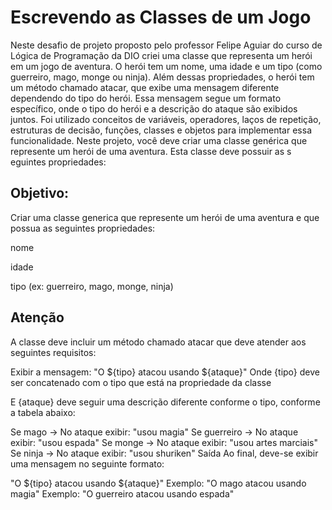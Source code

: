 # Escrevendo as Classes de um Jogo

Neste desafio de projeto proposto pelo professor Felipe Aguiar do curso de Lógica de Programação da DIO criei uma classe que representa um herói em um jogo de aventura. O herói tem um nome, uma idade e um tipo (como guerreiro, mago, monge ou ninja). Além dessas propriedades, o herói tem um método chamado atacar, que exibe uma mensagem diferente dependendo do tipo do herói. Essa mensagem segue um formato específico, onde o tipo do herói e a descrição do ataque são exibidos juntos. Foi utilizado conceitos de variáveis, operadores, laços de repetição, estruturas de decisão, funções, classes e objetos para implementar essa funcionalidade. 
Neste projeto, você deve criar uma classe genérica que represente um herói de uma aventura. Esta classe deve possuir as s
eguintes propriedades:

## Objetivo:

Criar uma classe generica que represente um herói de uma aventura e que possua as seguintes propriedades:

nome

idade

tipo (ex: guerreiro, mago, monge, ninja)

## Atenção
A classe deve incluir um método chamado atacar que deve atender aos seguintes requisitos:

Exibir a mensagem: "O ${tipo} atacou usando ${ataque}"
Onde {tipo} deve ser concatenado com o tipo que está na propriedade da classe

E {ataque} deve seguir uma descrição diferente conforme o tipo, conforme a tabela abaixo:

Se mago -> No ataque exibir: "usou magia"
Se guerreiro -> No ataque exibir: "usou espada"
Se monge -> No ataque exibir: "usou artes marciais"
Se ninja -> No ataque exibir: "usou shuriken"
Saída
Ao final, deve-se exibir uma mensagem no seguinte formato:

"O ${tipo} atacou usando ${ataque}"
Exemplo: "O mago atacou usando magia"
Exemplo: "O guerreiro atacou usando espada"
